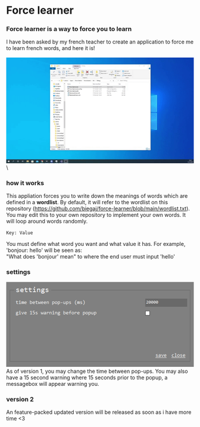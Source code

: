 # Force learner

### Force learner is a way to force you to learn
I have been asked by my french teacher to create an application to force me to learn french words, and here it is!\
\
![Example of it in action](images/example.gif)
\

### how it works
This appliation forces you to write down the meanings of words which are defined in a **wordlist**. By default, it will refer to the wordlist on this repository (https://github.com/biegaj/force-learner/blob/main/wordlist.txt). \
You may edit this to your own repository to implement your own words. It will loop around words randomly. 
```
Key: Value 
``` 
You must define what word you want and what value it has. For example, 'bonjour: hello' will be seen as:\
"What does 'bonjour' mean" to where the end user must input 'hello' 

### settings
![Example of it in action](images/settings.PNG)
\
As of version 1, you may change the time between pop-ups. You may also have a 15 second warning where 15 seconds prior to the popup, a messagebox will appear warning you.

### version 2
An feature-packed updated version will be released as soon as i have more time <3
